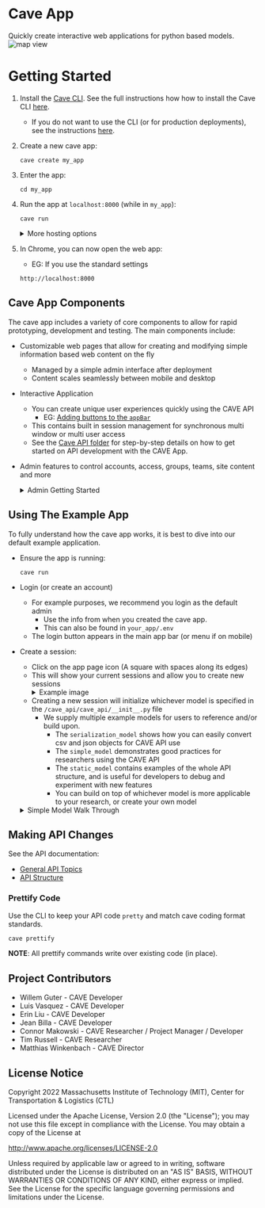 # Cave App
Quickly create interactive web applications for python based models.
![map view](https://utils.mitcave.com/docs/cave_app-0.3.0/map.jpg)

# Getting Started

1. Install the [Cave CLI](https://github.com/MIT-CAVE/cave_cli). See the full instructions how how to install the Cave CLI [here](https://github.com/MIT-CAVE/cave_cli).
    - If you do not want to use the CLI (or for production deployments), see the instructions [here](NON_CLI_README.md).

2. Create a new cave app:
    ```
    cave create my_app
    ```

3. Enter the app:
    ```
    cd my_app
    ```

4. Run the app at `localhost:8000` (while in `my_app`):
    ```
    cave run
    ```
    <details>
    <summary>More hosting options</summary>

    - Optional: Run the app on `<your-ip>:<your-port>` with development settings:
        ```
        cave run <your-ip>:<your-port>
        ```

        - Example on ip `192.168.1.00` with port `8000`:
          ```
          cave run 192.168.1.100:8000
          ```
        - Example for a wildcard ip (any network ip that routes to your machine):
          ```
          cave run 0.0.0.0:8000
          ```
        - Note: This requires one free port above the specified port to run the server
        - Note: When LAN hosting, an SSL connection is required. The `cave_cli` does this automatically, however there are a few caveats:
            - This uses a self signed and insecure certificate for SSL/TLS reasons
            - The certificates are self signed and shared openly in the cave open source project
            - You should consider appropriate security measures like generating your own SSL certificates and using a proper CA (certificate authority) if you do not trust everyone on your LAN
        - Note: When LAN hosting, a production `daphne` server is started. This requires proper static file serving. To achieve this, `cave_cli` will automatically `collectstatic` when a specific ip and port are provided
    </details>

5. In Chrome, you can now open the web app:
    - EG: If you use the standard settings
    ```
    http://localhost:8000
    ```

## Cave App Components
The cave app includes a variety of core components to allow for rapid prototyping, development and testing. The main components include:

- Customizable web pages that allow for creating and modifying simple information based web content on the fly
  - Managed by a simple admin interface after deployment
  - Content scales seamlessly between mobile and desktop


- Interactive Application
  - You can create unique user experiences quickly using the CAVE API
    - EG: [Adding buttons to the `appBar`](/cave_api/docs/all_keys/app_bar.md)
  - This contains built in session management for synchronous multi window or multi user access
  - See the [Cave API folder](/cave_api) for step-by-step details on how to get started on API development with the CAVE App.


- Admin features to control accounts, access, groups, teams, site content and more
  <details>
  <summary>Admin Getting Started</summary>

  1. Login using the admin information that you used during setup, or look in the `.env` file in the root of your app directory).

  2. To view the admin page navigate to: `localhost:8000/admin`
  ![admin page](https://utils.mitcave.com/docs/cave_app-0.3.0/admin.png)

  3. From the Admin page, you can add pages and content to your website
    - The following content types are supported: photos, videos, breaks, headers, HTML content, quotes, resources, and FAQs
    - As an example, a created page can look like:
    ![example page](https://utils.mitcave.com/docs/cave_app-0.3.0/example_page.png)
  </details>

## Using The Example App
To fully understand how the cave app works, it is best to dive into our default example application.

- Ensure the app is running:
  ```
  cave run
  ```
- Login (or create an account)
  - For example purposes, we recommend you login as the default admin
    - Use the info from when you created the cave app.
    - This can also be found in `your_app/.env`
  - The login button appears in the main app bar (or menu if on mobile)
- Create a session:
  - Click on the app page icon (A square with spaces along its edges)
  - This will show your current sessions and allow you to create new sessions
    <details>
    <summary>Example image</summary>
    <img src="https://utils.mitcave.com/docs/cave_app-0.3.0/session.png" width=50%>
    </details>
  - Creating a new session will initialize whichever model is specified in the `/cave_api/cave_api/__init__.py` file
    - We supply multiple example models for users to reference and/or build upon.
      - The `serialization_model` shows how you can easily convert csv and json objects for CAVE API use
      - The `simple_model` demonstrates good practices for researchers using the CAVE API
      - The `static_model` contains examples of the whole API structure, and is useful for developers to debug and experiment with new features
      - You can build on top of whichever model is more applicable to your research, or create your own model

  <details>
  <summary>Simple Model Walk Through</summary>

    - You can customize the interactive data you want to render in your model, and display them in three types of views
      - Map View
      - Dashboard View
      - KPI View.
    - In the `simple_model`, we render the following Map view. You can click on each of the warehouses and factories to toggle open and calculate the statistics and KPI of the model.
    ![map view](https://utils.mitcave.com/docs/cave_app-0.3.0/map.jpg)

    - In the `simple_model` Dashboard view, you can generate charts based on the statistics and KPI of the model. You can adjust various elements of the charts, such as type of chart, statistic, groupings, etc.
    ![dashboard view](https://utils.mitcave.com/docs/cave_app-0.3.0/dashboard.jpg)

    - In the `simple_model` KPI view, you can see the list of all the KPI and their values.
    ![kpi view](https://utils.mitcave.com/docs/cave_app-0.3.0/kpi.jpg)

    - These functions are all programmed in `/cave_api/cave_api/simple_model`. The CAVE [API Structure](cave_api/README_API_STRUCTURE.md) gives developers many capabilities to edit and create their own models. For instance, you can [change levels of data aggregation](/cave_api/docs/all_keys/categories.md) in Dashboard view or [edit the map legend](/cave_api/docs/all_keys/arcs.md) displayed in Map view.

  </details>


## Making API Changes
See the API documentation:

- [General API Topics](cave_api/README.md)
- [API Structure](cave_api/README_API_STRUCTURE.md)

### Prettify Code
Use the CLI to keep your API code `pretty` and match cave coding format standards.

  ```sh
  cave prettify
  ```

**NOTE**: All prettify commands write over existing code (in place).

## Project Contributors

- Willem Guter - CAVE Developer
- Luis Vasquez - CAVE Developer
- Erin Liu - CAVE Developer
- Jean Billa - CAVE Developer
- Connor Makowski - CAVE Researcher / Project Manager / Developer
- Tim Russell - CAVE Researcher
- Matthias Winkenbach - CAVE Director

## License Notice

Copyright 2022 Massachusetts Institute of Technology (MIT), Center for Transportation & Logistics (CTL)

Licensed under the Apache License, Version 2.0 (the "License"); you may not use this file except in compliance with the License. You may obtain a copy of the License at

http://www.apache.org/licenses/LICENSE-2.0

Unless required by applicable law or agreed to in writing, software distributed under the License is distributed on an "AS IS" BASIS, WITHOUT WARRANTIES OR CONDITIONS OF ANY KIND, either express or implied. See the License for the specific language governing permissions and limitations under the License.
